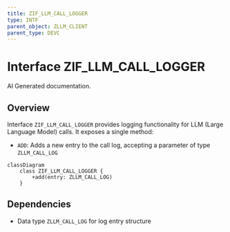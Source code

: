 ```yaml
---
title: ZIF_LLM_CALL_LOGGER
type: INTF
parent_object: ZLLM_CLIENT
parent_type: DEVC
---
```


# Interface ZIF_LLM_CALL_LOGGER

AI Generated documentation.

## Overview

Interface `ZIF_LLM_CALL_LOGGER` provides logging functionality for LLM (Large Language Model) calls. It exposes a single method:

- `ADD`: Adds a new entry to the call log, accepting a parameter of type `ZLLM_CALL_LOG`

```mermaid
classDiagram
    class ZIF_LLM_CALL_LOGGER {
        +add(entry: ZLLM_CALL_LOG)
    }
```

## Dependencies

- Data type `ZLLM_CALL_LOG` for log entry structure
